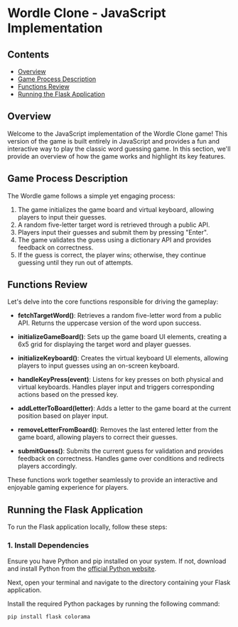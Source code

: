 # Wordle Clone - JavaScript Implementation

## Contents

- [Overview](#overview)
- [Game Process Description](#game-process-description)
- [Functions Review](#functions-review)
- [Running the Flask Application](#running-the-flask-application)

## Overview

Welcome to the JavaScript implementation of the Wordle Clone game! This version of the game is built entirely in JavaScript and provides a fun and interactive way to play the classic word guessing game. In this section, we'll provide an overview of how the game works and highlight its key features.

## Game Process Description

The Wordle game follows a simple yet engaging process:
1. The game initializes the game board and virtual keyboard, allowing players to input their guesses.
2. A random five-letter target word is retrieved through a public API.
3. Players input their guesses and submit them by pressing "Enter".
4. The game validates the guess using a dictionary API and provides feedback on correctness.
5. If the guess is correct, the player wins; otherwise, they continue guessing until they run out of attempts.

## Functions Review

Let's delve into the core functions responsible for driving the gameplay:

- **fetchTargetWord()**: Retrieves a random five-letter word from a public API. Returns the uppercase version of the word upon success.

- **initializeGameBoard()**: Sets up the game board UI elements, creating a 6x5 grid for displaying the target word and player guesses.

- **initializeKeyboard()**: Creates the virtual keyboard UI elements, allowing players to input guesses using an on-screen keyboard.

- **handleKeyPress(event)**: Listens for key presses on both physical and virtual keyboards. Handles player input and triggers corresponding actions based on the pressed key.

- **addLetterToBoard(letter)**: Adds a letter to the game board at the current position based on player input.

- **removeLetterFromBoard()**: Removes the last entered letter from the game board, allowing players to correct their guesses.

- **submitGuess()**: Submits the current guess for validation and provides feedback on correctness. Handles game over conditions and redirects players accordingly.

These functions work together seamlessly to provide an interactive and enjoyable gaming experience for players.

## Running the Flask Application

To run the Flask application locally, follow these steps:

### 1. Install Dependencies

Ensure you have Python and pip installed on your system. If not, download and install Python from the [official Python website](https://www.python.org/downloads/).

Next, open your terminal and navigate to the directory containing your Flask application.

Install the required Python packages by running the following command:

```bash
pip install flask colorama
